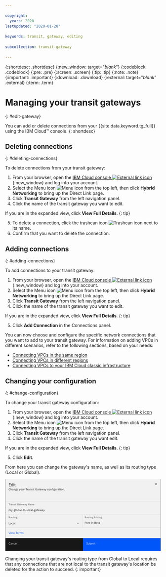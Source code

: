 ```yaml
---

copyright:
  years: 2020
lastupdated: "2020-01-28"

keywords: transit, gateway, editing

subcollection: transit-gateway

---
```


{:shortdesc: .shortdesc}
{:new_window: target="_blank_"}
{:codeblock: .codeblock}
{:pre: .pre}
{:screen: .screen}
{:tip: .tip}
{:note: .note}
{:important: .important}
{:download: .download}
{:external: target="_blank_" .external}
{:term: .term}

# Managing your transit gateways
{: #edit-gateway}

You can add or delete connections from your {{site.data.keyword.tg_full}} using the IBM Cloud™ console.
{: shortdesc}

## Deleting connections
{: #deleting-connections}

To delete connections from your transit gateway:
1. From your browser, open the [IBM Cloud console ![External link icon](../../icons/launch-glyph.svg "External link icon")](https://cloud.ibm.com){:new_window} and log into your account.
2. Select the Menu icon ![Menu icon](../../icons/icon_hamburger.svg) from the top left, then click **Hybrid Networking** to bring up the Direct Link page.
3. Click **Transit Gateway** from the left navigation panel.
4. Click the name of the transit gateway you want to edit.

  If you are in the expanded view, click **View Full Details**.
  {: tip}

5. To delete a connection, click the trashcan icon ![Trashcan icon](../../icons/icon_trash.svg) next to its name.
6. Confirm that you want to delete the connection.

## Adding connections
{: #adding-connections}

To add connections to your transit gateway:
1. From your browser, open the [IBM Cloud console ![External link icon](../../icons/launch-glyph.svg "External link icon")](https://cloud.ibm.com){:new_window} and log into your account.
2. Select the Menu icon ![Menu icon](../../icons/icon_hamburger.svg) from the top left, then click **Hybrid Networking** to bring up the Direct Link page.
3. Click **Transit Gateway** from the left navigation panel.
4. Click the name of the transit gateway you want to edit.

  If you are in the expanded view, click **View Full Details**.
  {: tip}

5. Click **Add Connection** in the Connections panel.

You can now choose and configure the specific network connections that you want to add to your transit gateway. For information on adding VPCs in different scenarios, refer to the following sections, based on your needs:

* [Connecting VPCs in the same region](/docs/infrastructure/transit-gateway?topic=transit-gateway-connecting-vpcs)
* [Connecting VPCs in different regions](/docs/infrastructure/transit-gateway?topic=transit-gateway-connecting-vpcs-different)
* [Connecting VPCs to your IBM Cloud classic infrastructure](/docs/infrastructure/transit-gateway?topic=transit-gateway-connecting-vpcs-classic-infrastructure)

## Changing your configuration
{: #change-configuration}

To change your transit gateway configuration:
1. From your browser, open the [IBM Cloud console ![External link icon](../../icons/launch-glyph.svg "External link icon")](https://cloud.ibm.com){:new_window} and log into your account.
2. Select the Menu icon ![Menu icon](../../icons/icon_hamburger.svg) from the top left, then click **Hybrid Networking** to bring up the Direct Link page.
3. Click **Transit Gateway** from the left navigation panel.
4. Click the name of the transit gateway you want edit.

  If you are in the expanded view, click **View Full Details**.
  {: tip}

5. Click **Edit**.

From here you can change the gateway's name, as well as its routing type (Local or Global).

![Editing your configuration](images/7-editingGlobaltoLocalTG.png "Editing your configuration")

Changing your transit gateway's routing type from Global to Local requires that any connections that are not local to the
transit gateway's location be deleted for the action to succeed.
{: important}
